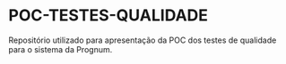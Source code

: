 # POC-TESTES-QUALIDADE
Repositório utilizado para apresentação da POC dos testes de qualidade para o sistema da Prognum.
